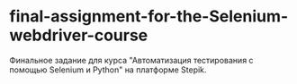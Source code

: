 # final-assignment-for-the-Selenium-webdriver-course
Финальное задание для курса "Автоматизация тестирования с помощью Selenium и Python" на платформе Stepik.
